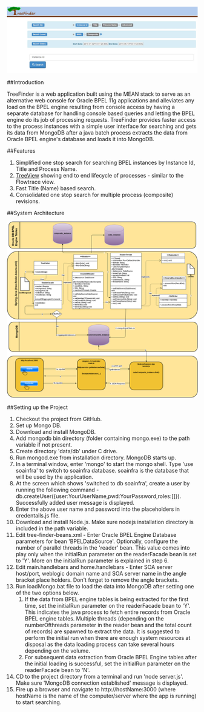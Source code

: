 ![alt tag](https://github.com/DinkarRachapudi/DinkarRachapudi.github.io/blob/master/img/TreeFinderHome.jpg)

##Introduction

TreeFinder is a web application built using the MEAN stack to serve as an 
alternative web console for Oracle BPEL 11g applications and alleviates any load on the BPEL engine resulting from console access by having a separate database for handling console based queries and letting the BPEL engine do its job of processing requests. TreeFinder provides faster access to the process instances with a simple user interface for searching and gets its data from MongoDB after a java batch process extracts the data from Oracle BPEL engine's database and loads it into MongoDB.


##Features
1. Simplified one stop search for searching BPEL instances by Instance Id, Title and Process Name.
2. [TreeView](https://raw.githubusercontent.com/DinkarRachapudi/DinkarRachapudi.github.io/master/img/TreeView.jpg) showing end to end lifecycle of processes - similar to the Flowtrace view.
3. Fast Title (Name) based search.
4. Consolidated one stop search for multiple process (composite) revisions.


##System Architecture

![alt tag](https://github.com/DinkarRachapudi/DinkarRachapudi.github.io/blob/master/img/System%20Architecture%20-Spring%20Integration.jpg?raw=true)


##Setting up the Project

1.	Checkout the project from GitHub.
2.	Set up Mongo DB. 
  1. Download and install MongoDB.
  2. Add mongodb bin directory (folder containing mongo.exe) to the path variable if not present.
  3. Create directory 'data/db' under C drive.
  4. Run mongod.exe from installation directory. MongoDB starts up.
  5. In a terminal window, enter 'mongo' to start the mongo shell. Type 'use soainfra' to switch to soainfra database. soainfra is the database that will be used by the application.
  6. At the screen which shows 'switched to db soainfra', create a user by running the following command - db.createUser({user:YourUserName,pwd:YourPassword,roles:[]}). Successfully added user message is displayed.
  7. Enter the above user name and password into the placeholders in credentails.js file.
3.	Download and install Node.js. Make sure nodejs installation directory is included in the path variable.
4.	Edit tree-finder-beans.xml - Enter Oracle BPEL Engine Database parameters for bean 'BPELDataSource'. Optionally, configure the number of parallel threads in the 'reader' bean. This value comes into play only when the initialRun parameter on the readerFacade bean is set to 'Y'. More on the initialRun parameter is explained in step 6. 
5.	Edit main.handlebars and home.handlebars - Enter SOA server host/port, weblogic domain name and SOA server name in the angle bracket place holders. Don't forget to remove the angle brackets.
6.	Run loadMongo.bat file to load the data into MongoDB after setting one of the two options below.
    1. If the data from BPEL engine tables is being extracted for the first time, set the initialRun parameter on the readerFacade bean to 'Y'. This indicates the java process to fetch entire records from Oracle BPEL engine tables. Multiple threads (depending on the numberOfthreads parameter in the reader bean and the total count of records) are spawned to extract the data. It is suggested to perform the initial run when there are enough system resources at disposal as the data loading process can take several hours depending on the volume.
    2. For subsequent data extraction from Oracle BPEL Engine tables after the initial loading is successful, set the initialRun parameter on the readerFacade bean to 'N'.
7.	CD to the project directory from a terminal and run 'node server.js'. Make sure 'MongoDB connection established' message is displayed. 
8.	Fire up a browser and navigate to http://hostName:3000 (where hostName is the name of the computer/server where the app is running) to start searching.

